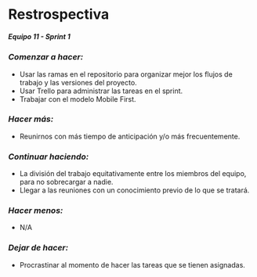 # **Restrospectiva**
##### Equipo 11 - Sprint 1

### *Comenzar a hacer:*
- Usar las ramas en el repositorio para organizar mejor los flujos de trabajo y las versiones del proyecto.
- Usar Trello para administrar las tareas en el sprint.
- Trabajar con el modelo Mobile First.
### *Hacer más:*
- Reunirnos con más tiempo de anticipación y/o más frecuentemente.
### *Continuar haciendo:*
- La división del trabajo equitativamente entre los miembros del equipo, para no sobrecargar a nadie. 
- Llegar a las reuniones con un conocimiento previo de lo que se tratará.
### *Hacer menos:*
- N/A
### *Dejar de hacer:*
- Procrastinar al momento de hacer las tareas que se tienen asignadas.